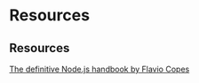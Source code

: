 # Resources

## Resources

[The definitive Node.js handbook by Flavio Copes](https://medium.freecodecamp.org/the-definitive-node-js-handbook-6912378afc6e)
